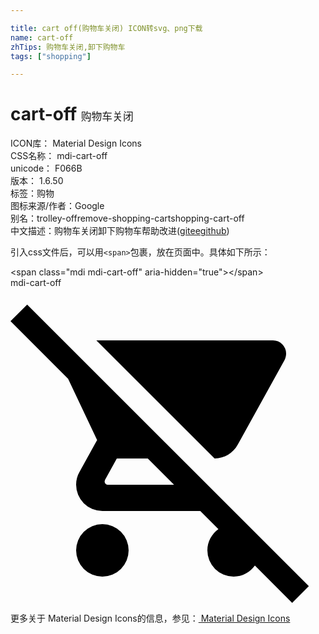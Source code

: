 ```yaml
---

title: cart off(购物车关闭) ICON转svg、png下载
name: cart-off
zhTips: 购物车关闭,卸下购物车
tags: ["shopping"]

---
```


# cart-off  <small style="font-size: 60%;font-weight: 100">购物车关闭</small>


<div class="detail-page">
<p>
<span>
ICON库：
<span class="badge-secondary badge">Material Design Icons</span> 
</span>
<br/>
<span>
CSS名称：
<span class="badge-secondary badge">mdi-cart-off</span> 
</span>
<br/>
<span>
unicode：
<span class="badge-secondary badge">F066B</span> 
<copy-btn content='F066B' btn-title=""></copy-btn>
<copy-btn :content='String.fromCodePoint(parseInt("F066B", 16))' btn-title="复制U"></copy-btn>
</span>
<br/>
<span>
版本：
<span class="badge-secondary badge">1.6.50</span> 
</span><br/><span>标签：<span class="badge-light badge"><router-link to="/tags/shopping.html">购物</router-link></span></span>
<br/>
<span>图标来源/作者：<span class="badge-light badge">Google</span></span> 
<br/>
<span>别名：<span class="badge-light badge">trolley-off</span><span class="badge-light badge">remove-shopping-cart</span><span class="badge-light badge">shopping-cart-off</span></span><br/><span class="zh-detail">中文描述：<span class="badge-primary badge">购物车关闭</span><span class="badge-primary badge">卸下购物车</span><span class="help-link"><span>帮助改进</span>(<a href="https://gitee.com/liuwave/icon-helper/edit/master/json/material/cart-off.json" target="_blank" rel="noopener noreferrer">gitee</a><a href="https://github.com/liuwave/icon-helper/edit/master/json/material/cart-off.json" target="_blank" rel="noopener noreferrer">github</a></span>)</span><br/>
</p>
</div>
<div class="alert alert-dark">
  <i class="mdi mdi-cart-off mdi-48px"></i>
  <i class="mdi mdi-cart-off mdi-36px"></i>
  <i class="mdi mdi-cart-off mdi-24px"></i>
  <i class="mdi mdi-cart-off mdi-18px"></i>
</div>
<div>
  <p>引入css文件后，可以用<code>&lt;span&gt;</code>包裹，放在页面中。具体如下所示：    
  </p>
  <div class="alert alert-primary" style="font-size: 14px">
    &lt;span class="mdi mdi-cart-off" aria-hidden="true"&gt;&lt;/span&gt;
    <copy-btn content='<span class="mdi mdi-cart-off" aria-hidden="true"></span>'></copy-btn>
  </div>
  <div class="alert alert-secondary">
    <i class="mdi mdi-cart-off"
    style="font-size: 24px"
    aria-hidden="true"></i> mdi-cart-off
    <copy-btn content="mdi-cart-off" btn-title="复制图标名称"></copy-btn>
  </div>
</div>
<div id="svg" class="svg-wrap">
<svg xmlns="http://www.w3.org/2000/svg" viewBox="0 0 24 24"><path d="M22.73,22.73L1.27,1.27L0,2.54L4.39,6.93L6.6,11.59L5.25,14.04C5.09,14.32 5,14.65 5,15A2,2 0 0,0 7,17H14.46L15.84,18.38C15.34,18.74 15,19.33 15,20A2,2 0 0,0 17,22C17.67,22 18.26,21.67 18.62,21.16L21.46,24L22.73,22.73M7.42,15A0.25,0.25 0 0,1 7.17,14.75L7.2,14.63L8.1,13H10.46L12.46,15H7.42M15.55,13C16.3,13 16.96,12.59 17.3,11.97L20.88,5.5C20.96,5.34 21,5.17 21,5A1,1 0 0,0 20,4H6.54L15.55,13M7,18A2,2 0 0,0 5,20A2,2 0 0,0 7,22A2,2 0 0,0 9,20A2,2 0 0,0 7,18Z" /></svg>
</div>
<detail full-name='mdi-cart-off'></detail>
    
<div><p>更多关于 Material Design Icons的信息，参见：<a target="_blank" href="https://iconhelper.cn/material.html"> Material Design Icons</a>
</p></div>
